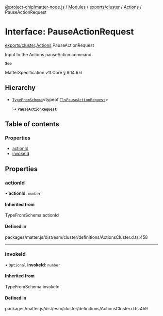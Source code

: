 [@project-chip/matter-node.js](../README.md) / [Modules](../modules.md) / [exports/cluster](../modules/exports_cluster.md) / [Actions](../modules/exports_cluster.Actions.md) / PauseActionRequest

# Interface: PauseActionRequest

[exports/cluster](../modules/exports_cluster.md).[Actions](../modules/exports_cluster.Actions.md).PauseActionRequest

Input to the Actions pauseAction command

**`See`**

MatterSpecification.v11.Core § 9.14.6.6

## Hierarchy

- [`TypeFromSchema`](../modules/exports_tlv.md#typefromschema)\<typeof [`TlvPauseActionRequest`](../modules/exports_cluster.Actions.md#tlvpauseactionrequest)\>

  ↳ **`PauseActionRequest`**

## Table of contents

### Properties

- [actionId](exports_cluster.Actions.PauseActionRequest.md#actionid)
- [invokeId](exports_cluster.Actions.PauseActionRequest.md#invokeid)

## Properties

### actionId

• **actionId**: `number`

#### Inherited from

TypeFromSchema.actionId

#### Defined in

packages/matter.js/dist/esm/cluster/definitions/ActionsCluster.d.ts:458

___

### invokeId

• `Optional` **invokeId**: `number`

#### Inherited from

TypeFromSchema.invokeId

#### Defined in

packages/matter.js/dist/esm/cluster/definitions/ActionsCluster.d.ts:459
